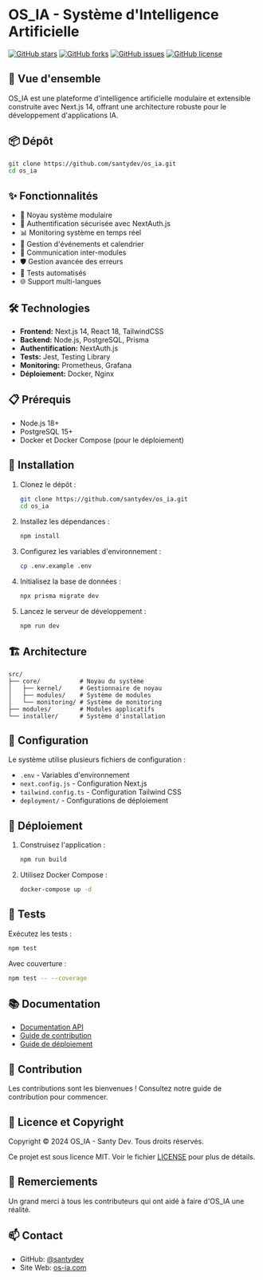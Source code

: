 # OS_IA - Système d'Intelligence Artificielle

[![GitHub stars](https://img.shields.io/github/stars/santydev/os_ia.svg)](https://github.com/santydev/os_ia/stargazers)
[![GitHub forks](https://img.shields.io/github/forks/santydev/os_ia.svg)](https://github.com/santydev/os_ia/network)
[![GitHub issues](https://img.shields.io/github/issues/santydev/os_ia.svg)](https://github.com/santydev/os_ia/issues)
[![GitHub license](https://img.shields.io/github/license/santydev/os_ia.svg)](https://github.com/santydev/os_ia/blob/main/LICENSE)

## 🚀 Vue d'ensemble

OS_IA est une plateforme d'intelligence artificielle modulaire et extensible construite avec Next.js 14, offrant une architecture robuste pour le développement d'applications IA.

## 📦 Dépôt

```bash
git clone https://github.com/santydev/os_ia.git
cd os_ia
```

## ✨ Fonctionnalités

- 🧠 Noyau système modulaire
- 🔐 Authentification sécurisée avec NextAuth.js
- 📊 Monitoring système en temps réel
- 📅 Gestion d'événements et calendrier
- 🔄 Communication inter-modules
- 🛡️ Gestion avancée des erreurs
- 🎯 Tests automatisés
- 🌐 Support multi-langues

## 🛠️ Technologies

- **Frontend:** Next.js 14, React 18, TailwindCSS
- **Backend:** Node.js, PostgreSQL, Prisma
- **Authentification:** NextAuth.js
- **Tests:** Jest, Testing Library
- **Monitoring:** Prometheus, Grafana
- **Déploiement:** Docker, Nginx

## 📋 Prérequis

- Node.js 18+
- PostgreSQL 15+
- Docker et Docker Compose (pour le déploiement)

## 🚀 Installation

1. Clonez le dépôt :
   ```bash
   git clone https://github.com/santydev/os_ia.git
   cd os_ia
   ```

2. Installez les dépendances :
   ```bash
   npm install
   ```

3. Configurez les variables d'environnement :
   ```bash
   cp .env.example .env
   ```

4. Initialisez la base de données :
   ```bash
   npx prisma migrate dev
   ```

5. Lancez le serveur de développement :
   ```bash
   npm run dev
   ```

## 🏗️ Architecture

```
src/
├── core/           # Noyau du système
│   ├── kernel/     # Gestionnaire de noyau
│   ├── modules/    # Système de modules
│   └── monitoring/ # Système de monitoring
├── modules/        # Modules applicatifs
└── installer/      # Système d'installation
```

## 🔧 Configuration

Le système utilise plusieurs fichiers de configuration :

- `.env` - Variables d'environnement
- `next.config.js` - Configuration Next.js
- `tailwind.config.ts` - Configuration Tailwind CSS
- `deployment/` - Configurations de déploiement

## 🚀 Déploiement

1. Construisez l'application :
   ```bash
   npm run build
   ```

2. Utilisez Docker Compose :
   ```bash
   docker-compose up -d
   ```

## 🧪 Tests

Exécutez les tests :
```bash
npm test
```

Avec couverture :
```bash
npm test -- --coverage
```

## 📚 Documentation

- [Documentation API](docs/api.md)
- [Guide de contribution](CONTRIBUTING.md)
- [Guide de déploiement](docs/deployment.md)

## 🤝 Contribution

Les contributions sont les bienvenues ! Consultez notre guide de contribution pour commencer.

## 📄 Licence et Copyright

Copyright © 2024 OS_IA - Santy Dev. Tous droits réservés.

Ce projet est sous licence MIT. Voir le fichier [LICENSE](LICENSE) pour plus de détails.

## 🙏 Remerciements

Un grand merci à tous les contributeurs qui ont aidé à faire d'OS_IA une réalité.

## 📫 Contact

- GitHub: [@santydev](https://github.com/santydev)
- Site Web: [os-ia.com](https://os-ia.com)